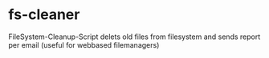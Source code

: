 # fs-cleaner
FileSystem-Cleanup-Script delets old files from filesystem and sends report per email (useful for webbased filemanagers)

